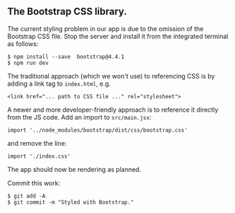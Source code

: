 ## The Bootstrap CSS library.

The current styling problem in our app is due to the omission of the Bootstrap CSS file. Stop the server and install it from the integrated terminal as follows:
~~~
$ npm install --save  bootstrap@4.4.1
$ npm run dev
~~~
The traditional approach (which we won't use) to referencing CSS is by adding a link tag to `index.html`, e.g.
~~~
<link href="... path to CSS file ..." rel="stylesheet">
~~~
A newer and more developer-friendly approach is to reference it directly from the JS code. Add an import to `src/main.jsx`:
~~~
import '../node_modules/bootstrap/dist/css/bootstrap.css'
~~~
and remove the line:
~~~
import './index.css'
~~~

The app should now be rendering as planned. 

Commit this work:
~~~
$ git add -A
$ git commit -m "Styled with Bootstrap."
~~~